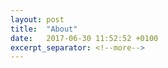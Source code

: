 ```yaml
---
layout: post
title:  "About"
date:   2017-06-30 11:52:52 +0100
excerpt_separator: <!--more-->
---
```

